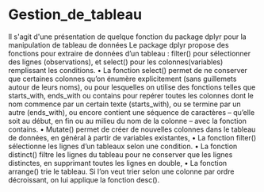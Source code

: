 # Gestion_de_tableau
Il s'agit d'une présentation de quelque fonction du package dplyr pour la manipulation de tableau de données
Le package dplyr propose des fonctions pour extraire de données d’un tableau : filter() pour sélectionner des lignes (observations), et select() pour les colonnes(variables) remplissant les conditions.
•	La fonction select()  permet de ne conserver que certaines colonnes qu’on énumère explicitement (sans guillemets autour de leurs noms), ou pour lesquelles on utilise des fonctions telles que starts_with, ends_with ou contains pour repérer toutes les colonnes dont le nom commence par un certain texte (starts_with), ou se termine par un autre (ends_with), ou encore contient une séquence de caractères – qu’elle soit au début, en fin ou au milieu du nom de la colonne – avec la fonction contains.
•	Mutate() permet de créer de nouvelles colonnes dans le tableau de données, en général à partir de variables existantes,
•	La fonction filter()  sélectionne les lignes d’un tableaux selon une condition.
•	La fonction distinct() filtre les lignes du tableau pour ne conserver que les lignes distinctes, en supprimant toutes les lignes en double,
•	La fonction arrange() trie le tableau. Si l’on veut trier selon une colonne par ordre décroissant, on lui applique la fonction desc().

